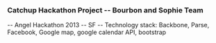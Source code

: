 ### Catchup Hackathon Project -- Bourbon and Sophie Team

-- Angel Hackathon 2013 -- SF
-- Technology stack: Backbone, Parse, Facebook, Google map, google calendar API, bootstrap
